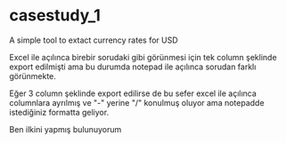 # casestudy_1
A simple tool to extact currency rates for USD




Excel ile açılınca birebir sorudaki gibi görünmesi için tek column şeklinde export edilmişti ama bu durumda notepad ile açılınca sorudan farklı görünmekte. 

Eğer 3 column şeklinde export edilirse de bu sefer excel ile açılınca columnlara ayrılmış ve "-" yerine "/" konulmuş oluyor ama notepadde istediğiniz formatta geliyor.

Ben ilkini yapmış bulunuyorum
